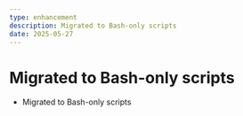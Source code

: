 ```yaml
---
type: enhancement
description: Migrated to Bash-only scripts
date: 2025-05-27
---
```


# Migrated to Bash-only scripts

- Migrated to Bash-only scripts
